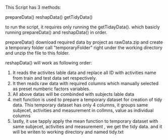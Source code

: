This Script has 3 methods:

prepareData()
reshapData()
getTidyData()

to run the script, it requires only running the getTidayData(). which basicly running prepareData() and reshapData() in order.

prepareData() download required data by project as rawData.zip and create a temporary folder call "temporaryFolder" right under the working directory and unzip the file to this folder.

reshapData() will work as following order:

1. It reads the activites lable data and replace all ID with activities name from train and test data set respectively. 
2. It then reads raw data with required columns which manually selected as preset numberic factors variables.
3. All above datas will be combinded with subjects lable data
4. melt function is used to prepare a temporary dataset for creation of tidy data. This temporary dataset has only 4 columns, it groups same subjecet, activities and measurement in collmns, value as individual columns 
5. lastly, it use tapply apply the mean function to temporary dataset with same subjecet, activities and measurement , we get the tidy data. and it will be writen to working directory and named tidy.txt
